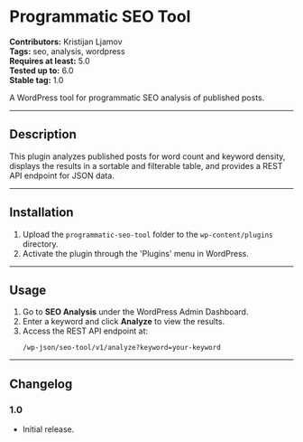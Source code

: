 # Programmatic SEO Tool

**Contributors:** Kristijan Ljamov  
**Tags:** seo, analysis, wordpress  
**Requires at least:** 5.0  
**Tested up to:** 6.0  
**Stable tag:** 1.0  

A WordPress tool for programmatic SEO analysis of published posts.

---

## Description

This plugin analyzes published posts for word count and keyword density, displays the results in a sortable and filterable table, and provides a REST API endpoint for JSON data.

---

## Installation

1. Upload the `programmatic-seo-tool` folder to the `wp-content/plugins` directory.
2. Activate the plugin through the 'Plugins' menu in WordPress.

---

## Usage

1. Go to **SEO Analysis** under the WordPress Admin Dashboard.
2. Enter a keyword and click **Analyze** to view the results.
3. Access the REST API endpoint at:
   ```
   /wp-json/seo-tool/v1/analyze?keyword=your-keyword
   ```

---

## Changelog

### 1.0
- Initial release.
